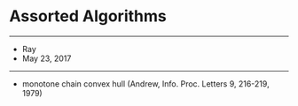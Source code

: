 # Assorted Algorithms

-----------
- Ray
- May 23, 2017
----------

* monotone chain convex hull (Andrew, Info. Proc. Letters 9, 216-219, 1979)
